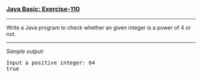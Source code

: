 ### [Java Basic: Exercise-110](https://www.w3resource.com/java-exercises/basic/java-basic-exercise-110.php)

***
<p>Write a Java program to check whether an given integer is a power of 4 or not.</p>

***
_Sample output:_
<pre class="output">Input a positive integer: 64                                           
true
</pre>
